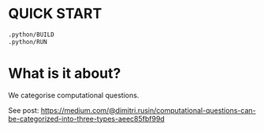 # QUICK START

```sh
.python/BUILD
.python/RUN
```

# What is it about?

We categorise computational questions.

See post: https://medium.com/@dimitri.rusin/computational-questions-can-be-categorized-into-three-types-aeec85fbf99d
